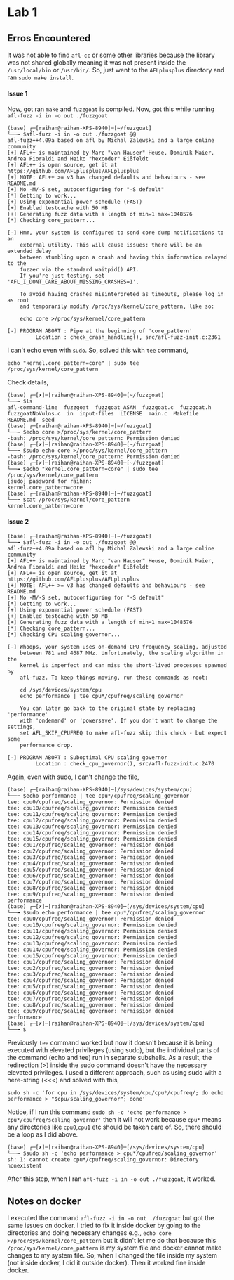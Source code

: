# Lab 1

## Erros Encountered
It was not able to find `afl-cc` or some other libraries because the library was not shared globally meaning it was not present inside the `/usr/local/bin` or `/usr/bin/`. So, just went to the `AFLplusplus` directory and ran `sudo make install`.

#### Issue 1
Now, got ran `make` and `fuzzgoat` is compiled. Now, got this while running `afl-fuzz -i in -o out ./fuzzgoat`

```
(base) ┌─[raihan@raihan-XPS-8940]─[~/fuzzgoat]
└──╼ $afl-fuzz -i in -o out ./fuzzgoat @@
afl-fuzz++4.09a based on afl by Michal Zalewski and a large online community
[+] AFL++ is maintained by Marc "van Hauser" Heuse, Dominik Maier, Andrea Fioraldi and Heiko "hexcoder" Eißfeldt
[+] AFL++ is open source, get it at https://github.com/AFLplusplus/AFLplusplus
[+] NOTE: AFL++ >= v3 has changed defaults and behaviours - see README.md
[+] No -M/-S set, autoconfiguring for "-S default"
[*] Getting to work...
[+] Using exponential power schedule (FAST)
[+] Enabled testcache with 50 MB
[+] Generating fuzz data with a length of min=1 max=1048576
[*] Checking core_pattern...

[-] Hmm, your system is configured to send core dump notifications to an
    external utility. This will cause issues: there will be an extended delay
    between stumbling upon a crash and having this information relayed to the
    fuzzer via the standard waitpid() API.
    If you're just testing, set 'AFL_I_DONT_CARE_ABOUT_MISSING_CRASHES=1'.

    To avoid having crashes misinterpreted as timeouts, please log in as root
    and temporarily modify /proc/sys/kernel/core_pattern, like so:

    echo core >/proc/sys/kernel/core_pattern

[-] PROGRAM ABORT : Pipe at the beginning of 'core_pattern'
         Location : check_crash_handling(), src/afl-fuzz-init.c:2361

```

I can't echo even with `sudo`. So, solved this with `tee` command,
```
echo "kernel.core_pattern=core" | sudo tee /proc/sys/kernel/core_pattern
```
Check details,
```
(base) ┌─[✗]─[raihan@raihan-XPS-8940]─[~/fuzzgoat]
└──╼ $ls
afl-command-line  fuzzgoat  fuzzgoat_ASAN  fuzzgoat.c  fuzzgoat.h  fuzzgoatNoVulns.c  in  input-files  LICENSE  main.c  Makefile  README.md  seed
(base) ┌─[raihan@raihan-XPS-8940]─[~/fuzzgoat]
└──╼ $echo core >/proc/sys/kernel/core_pattern
-bash: /proc/sys/kernel/core_pattern: Permission denied
(base) ┌─[✗]─[raihan@raihan-XPS-8940]─[~/fuzzgoat]
└──╼ $sudo echo core >/proc/sys/kernel/core_pattern
-bash: /proc/sys/kernel/core_pattern: Permission denied
(base) ┌─[✗]─[raihan@raihan-XPS-8940]─[~/fuzzgoat]
└──╼ $echo "kernel.core_pattern=core" | sudo tee /proc/sys/kernel/core_pattern
[sudo] password for raihan: 
kernel.core_pattern=core
(base) ┌─[raihan@raihan-XPS-8940]─[~/fuzzgoat]
└──╼ $cat /proc/sys/kernel/core_pattern
kernel.core_pattern=core
```

#### Issue 2

```
(base) ┌─[raihan@raihan-XPS-8940]─[~/fuzzgoat]
└──╼ $afl-fuzz -i in -o out ./fuzzgoat @@
afl-fuzz++4.09a based on afl by Michal Zalewski and a large online community
[+] AFL++ is maintained by Marc "van Hauser" Heuse, Dominik Maier, Andrea Fioraldi and Heiko "hexcoder" Eißfeldt
[+] AFL++ is open source, get it at https://github.com/AFLplusplus/AFLplusplus
[+] NOTE: AFL++ >= v3 has changed defaults and behaviours - see README.md
[+] No -M/-S set, autoconfiguring for "-S default"
[*] Getting to work...
[+] Using exponential power schedule (FAST)
[+] Enabled testcache with 50 MB
[+] Generating fuzz data with a length of min=1 max=1048576
[*] Checking core_pattern...
[*] Checking CPU scaling governor...

[-] Whoops, your system uses on-demand CPU frequency scaling, adjusted
    between 781 and 4687 MHz. Unfortunately, the scaling algorithm in the
    kernel is imperfect and can miss the short-lived processes spawned by
    afl-fuzz. To keep things moving, run these commands as root:

    cd /sys/devices/system/cpu
    echo performance | tee cpu*/cpufreq/scaling_governor

    You can later go back to the original state by replacing 'performance'
    with 'ondemand' or 'powersave'. If you don't want to change the settings,
    set AFL_SKIP_CPUFREQ to make afl-fuzz skip this check - but expect some
    performance drop.

[-] PROGRAM ABORT : Suboptimal CPU scaling governor
         Location : check_cpu_governor(), src/afl-fuzz-init.c:2470
```

Again, even with sudo, I can't change the file,
```
(base) ┌─[raihan@raihan-XPS-8940]─[/sys/devices/system/cpu]
└──╼ $echo performance | tee cpu*/cpufreq/scaling_governor
tee: cpu0/cpufreq/scaling_governor: Permission denied
tee: cpu10/cpufreq/scaling_governor: Permission denied
tee: cpu11/cpufreq/scaling_governor: Permission denied
tee: cpu12/cpufreq/scaling_governor: Permission denied
tee: cpu13/cpufreq/scaling_governor: Permission denied
tee: cpu14/cpufreq/scaling_governor: Permission denied
tee: cpu15/cpufreq/scaling_governor: Permission denied
tee: cpu1/cpufreq/scaling_governor: Permission denied
tee: cpu2/cpufreq/scaling_governor: Permission denied
tee: cpu3/cpufreq/scaling_governor: Permission denied
tee: cpu4/cpufreq/scaling_governor: Permission denied
tee: cpu5/cpufreq/scaling_governor: Permission denied
tee: cpu6/cpufreq/scaling_governor: Permission denied
tee: cpu7/cpufreq/scaling_governor: Permission denied
tee: cpu8/cpufreq/scaling_governor: Permission denied
tee: cpu9/cpufreq/scaling_governor: Permission denied
performance
(base) ┌─[✗]─[raihan@raihan-XPS-8940]─[/sys/devices/system/cpu]
└──╼ $sudo echo performance | tee cpu*/cpufreq/scaling_governor
tee: cpu0/cpufreq/scaling_governor: Permission denied
tee: cpu10/cpufreq/scaling_governor: Permission denied
tee: cpu11/cpufreq/scaling_governor: Permission denied
tee: cpu12/cpufreq/scaling_governor: Permission denied
tee: cpu13/cpufreq/scaling_governor: Permission denied
tee: cpu14/cpufreq/scaling_governor: Permission denied
tee: cpu15/cpufreq/scaling_governor: Permission denied
tee: cpu1/cpufreq/scaling_governor: Permission denied
tee: cpu2/cpufreq/scaling_governor: Permission denied
tee: cpu3/cpufreq/scaling_governor: Permission denied
tee: cpu4/cpufreq/scaling_governor: Permission denied
tee: cpu5/cpufreq/scaling_governor: Permission denied
tee: cpu6/cpufreq/scaling_governor: Permission denied
tee: cpu7/cpufreq/scaling_governor: Permission denied
tee: cpu8/cpufreq/scaling_governor: Permission denied
tee: cpu9/cpufreq/scaling_governor: Permission denied
performance
(base) ┌─[✗]─[raihan@raihan-XPS-8940]─[/sys/devices/system/cpu]
└──╼ $
```


Previously `tee` command worked but now it doesn't because it is being executed with elevated privileges (using sudo), but the individual parts of the command (echo and tee) run in separate subshells. As a result, the redirection (>) inside the sudo command doesn't have the necessary elevated privileges.
I used a different approach, such as using sudo with a here-string (<<<) and solved with this,
```
sudo sh -c 'for cpu in /sys/devices/system/cpu/cpu*/cpufreq/; do echo performance > "$cpu/scaling_governor"; done'
```

Notice, if I run this command `sudo sh -c 'echo performance > cpu*/cpufreq/scaling_governor'` then it will not work because `cpu*` means any directories like `cpu0`,`cpu1` etc should be taken care of. So, there should be a loop as I did above.
```
(base) ┌─[✗]─[raihan@raihan-XPS-8940]─[/sys/devices/system/cpu]
└──╼ $sudo sh -c 'echo performance > cpu*/cpufreq/scaling_governor'
sh: 1: cannot create cpu*/cpufreq/scaling_governor: Directory nonexistent
```

After this step, when I ran `afl-fuzz -i in -o out ./fuzzgoat`, it worked.


## Notes on docker
I executed the command `afl-fuzz -i in -o out ./fuzzgoat` but got the same issues on docker. I tried to fix it inside docker by going to the directories and doing necessary changes e.g.,
`echo core >/proc/sys/kernel/core_pattern` but it didn't let me do that because this `/proc/sys/kernel/core_pattern` is my system file and docker cannot make changes to my system file. 
So, when I changed the file inside my system (not inside docker, I did it outside docker). Then it worked fine inside docker.
